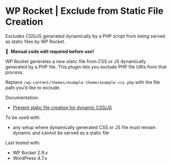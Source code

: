 # WP Rocket | Exclude from Static File Creation

Excludes CSS/JS generated dynamically by a PHP script from being served as static files by WP Rocket.

📝&#160;&#160;**Manual code edit required before use!**

WP Rocket generates a new static file from CSS or JS dynamically generated by a PHP file. This plugin lets you exclude PHP file URIs from that process.

Replace `/wp-content/themes/example-theme/example-css.php` with the file path you’d like to exclude.

Documentation:
* [Prevent static file creation for dynamic CSS/JS](http://docs.wp-rocket.me/article/927-prevent-static-file-creation-for-dynamic-css-js)

To be used with:
* any setup where dynamically generated CSS or JS file must remain dynamic and cannot be served as a static file

Last tested with:
* WP Rocket 2.9.x
* WordPress 4.7.x
